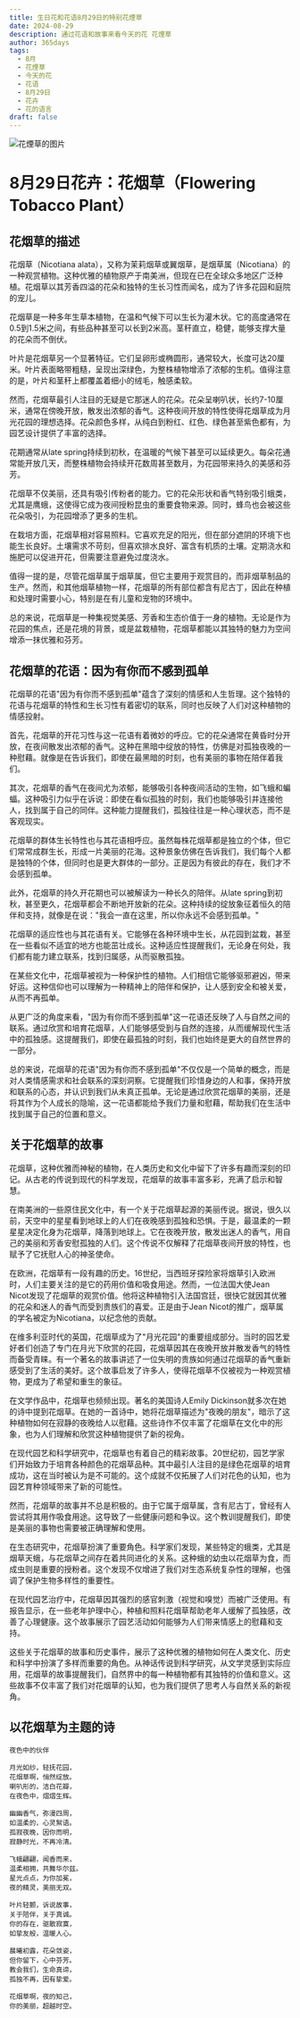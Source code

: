 ```yaml
---
title: 生日花和花语8月29日的特别花煙草
date: 2024-08-29
description: 通过花语和故事来看今天的花 花煙草
author: 365days
tags:
  - 8月
  - 花煙草
  - 今天的花
  - 花语
  - 8月29日
  - 花卉
  - 花的语言
draft: false
---
```



![花煙草的图片](https://cdn.pixabay.com/photo/2019/09/06/19/32/tobacco-4457154_1280.jpg#center#center)


# 8月29日花卉：花烟草（Flowering Tobacco Plant）

## 花烟草的描述

花烟草（Nicotiana alata），又称为茉莉烟草或翼烟草，是烟草属（Nicotiana）的一种观赏植物。这种优雅的植物原产于南美洲，但现在已在全球众多地区广泛种植。花烟草以其芳香四溢的花朵和独特的生长习性而闻名，成为了许多花园和庭院的宠儿。

花烟草是一种多年生草本植物，在温和气候下可以生长为灌木状。它的高度通常在0.5到1.5米之间，有些品种甚至可以长到2米高。茎秆直立，稳健，能够支撑大量的花朵而不倒伏。

叶片是花烟草另一个显著特征。它们呈卵形或椭圆形，通常较大，长度可达20厘米。叶片表面略带粗糙，呈现出深绿色，为整株植物增添了浓郁的生机。值得注意的是，叶片和茎秆上都覆盖着细小的绒毛，触感柔软。

然而，花烟草最引人注目的无疑是它那迷人的花朵。花朵呈喇叭状，长约7-10厘米，通常在傍晚开放，散发出浓郁的香气。这种夜间开放的特性使得花烟草成为月光花园的理想选择。花朵颜色多样，从纯白到粉红、红色、绿色甚至紫色都有，为园艺设计提供了丰富的选择。

花期通常从late spring持续到初秋，在温暖的气候下甚至可以延续更久。每朵花通常能开放几天，而整株植物会持续开花数周甚至数月，为花园带来持久的美感和芬芳。

花烟草不仅美丽，还具有吸引传粉者的能力。它的花朵形状和香气特别吸引蛾类，尤其是鹰蛾，这使得它成为夜间授粉昆虫的重要食物来源。同时，蜂鸟也会被这些花朵吸引，为花园增添了更多的生机。

在栽培方面，花烟草相对容易照料。它喜欢充足的阳光，但在部分遮阴的环境下也能生长良好。土壤需求不苛刻，但喜欢排水良好、富含有机质的土壤。定期浇水和施肥可以促进开花，但需要注意避免过度浇水。

值得一提的是，尽管花烟草属于烟草属，但它主要用于观赏目的，而非烟草制品的生产。然而，和其他烟草植物一样，花烟草的所有部位都含有尼古丁，因此在种植和处理时需要小心，特别是在有儿童和宠物的环境中。

总的来说，花烟草是一种集视觉美感、芳香和生态价值于一身的植物。无论是作为花园的焦点，还是花境的背景，或是盆栽植物，花烟草都能以其独特的魅力为空间增添一抹优雅和芬芳。

## 花烟草的花语：因为有你而不感到孤单

花烟草的花语"因为有你而不感到孤单"蕴含了深刻的情感和人生哲理。这个独特的花语与花烟草的特性和生长习性有着密切的联系，同时也反映了人们对这种植物的情感投射。

首先，花烟草的开花习性与这一花语有着微妙的呼应。它的花朵通常在黄昏时分开放，在夜间散发出浓郁的香气。这种在黑暗中绽放的特性，仿佛是对孤独夜晚的一种慰藉。就像是在告诉我们，即使在最黑暗的时刻，也有美丽的事物在陪伴着我们。

其次，花烟草的香气在夜间尤为浓郁，能够吸引各种夜间活动的生物，如飞蛾和蝙蝠。这种吸引力似乎在诉说：即使在看似孤独的时刻，我们也能够吸引并连接他人，找到属于自己的同伴。这种能力提醒我们，孤独往往是一种心理状态，而不是客观现实。

花烟草的群体生长特性也与其花语相呼应。虽然每株花烟草都是独立的个体，但它们常常成群生长，形成一片美丽的花海。这种景象仿佛在告诉我们，我们每个人都是独特的个体，但同时也是更大群体的一部分。正是因为有彼此的存在，我们才不会感到孤单。

此外，花烟草的持久开花期也可以被解读为一种长久的陪伴。从late spring到初秋，甚至更久，花烟草都会不断地开放新的花朵。这种持续的绽放象征着恒久的陪伴和支持，就像是在说："我会一直在这里，所以你永远不会感到孤单。"

花烟草的适应性也与其花语有关。它能够在各种环境中生长，从花园到盆栽，甚至在一些看似不适宜的地方也能茁壮成长。这种适应性提醒我们，无论身在何处，我们都有能力建立联系，找到归属感，从而驱散孤独。

在某些文化中，花烟草被视为一种保护性的植物。人们相信它能够驱邪避凶，带来好运。这种信仰也可以理解为一种精神上的陪伴和保护，让人感到安全和被关爱，从而不再孤单。

从更广泛的角度来看，"因为有你而不感到孤单"这一花语还反映了人与自然之间的联系。通过欣赏和培育花烟草，人们能够感受到与自然的连接，从而缓解现代生活中的孤独感。这提醒我们，即使在最孤独的时刻，我们也始终是更大的自然世界的一部分。

总的来说，花烟草的花语"因为有你而不感到孤单"不仅仅是一个简单的概念，而是对人类情感需求和社会联系的深刻洞察。它提醒我们珍惜身边的人和事，保持开放和联系的心态，并认识到我们从未真正孤单。无论是通过欣赏花烟草的美丽，还是将其作为个人成长的隐喻，这一花语都能给予我们力量和慰藉，帮助我们在生活中找到属于自己的位置和意义。

## 关于花烟草的故事

花烟草，这种优雅而神秘的植物，在人类历史和文化中留下了许多有趣而深刻的印记。从古老的传说到现代的科学发现，花烟草的故事丰富多彩，充满了启示和智慧。

在南美洲的一些原住民文化中，有一个关于花烟草起源的美丽传说。据说，很久以前，天空中的星星看到地球上的人们在夜晚感到孤独和恐惧。于是，最温柔的一颗星星决定化身为花烟草，降落到地球上。它在夜晚开放，散发出迷人的香气，用自己的美丽和芳香安慰孤独的人们。这个传说不仅解释了花烟草夜间开放的特性，也赋予了它抚慰人心的神圣使命。

在欧洲，花烟草有一段有趣的历史。16世纪，当西班牙探险家将烟草引入欧洲时，人们主要关注的是它的药用价值和吸食用途。然而，一位法国大使Jean Nicot发现了花烟草的观赏价值。他将这种植物引入法国宫廷，很快它就因其优雅的花朵和迷人的香气而受到贵族们的喜爱。正是由于Jean Nicot的推广，烟草属的学名被定为Nicotiana，以纪念他的贡献。

在维多利亚时代的英国，花烟草成为了"月光花园"的重要组成部分。当时的园艺爱好者们创造了专门在月光下欣赏的花园，花烟草因其在夜晚开放并散发香气的特性而备受青睐。有一个著名的故事讲述了一位失明的贵族如何通过花烟草的香气重新感受到了生活的美好。这个故事启发了许多人，使得花烟草不仅被视为一种观赏植物，更成为了希望和重生的象征。

在文学作品中，花烟草也频频出现。著名的美国诗人Emily Dickinson就多次在她的诗中提到花烟草。在她的一首诗中，她将花烟草描述为"夜晚的朋友"，暗示了这种植物如何在寂静的夜晚给人以慰藉。这些诗作不仅丰富了花烟草在文化中的形象，也为人们理解和欣赏这种植物提供了新的视角。

在现代园艺和科学研究中，花烟草也有着自己的精彩故事。20世纪初，园艺学家们开始致力于培育各种颜色的花烟草品种。其中最引人注目的是绿色花烟草的培育成功，这在当时被认为是不可能的。这个成就不仅拓展了人们对花色的认知，也为园艺育种领域带来了新的可能性。

然而，花烟草的故事并不总是积极的。由于它属于烟草属，含有尼古丁，曾经有人尝试将其用作吸食用途。这导致了一些健康问题和争议。这个教训提醒我们，即使是美丽的事物也需要被正确理解和使用。

在生态研究中，花烟草扮演了重要角色。科学家们发现，某些特定的蛾类，尤其是烟草天蛾，与花烟草之间存在着共同进化的关系。这种蛾的幼虫以花烟草为食，而成虫则是重要的授粉者。这个发现不仅增进了我们对生态系统复杂性的理解，也强调了保护生物多样性的重要性。

在现代园艺治疗中，花烟草因其强烈的感官刺激（视觉和嗅觉）而被广泛使用。有报告显示，在一些老年护理中心，种植和照料花烟草帮助老年人缓解了孤独感，改善了心理健康。这个故事展示了园艺活动如何能够为人们带来情感上的慰藉和支持。

这些关于花烟草的故事和历史事件，展示了这种优雅的植物如何在人类文化、历史和科学中扮演了多样而重要的角色。从神话传说到科学研究，从文学灵感到实际应用，花烟草的故事提醒我们，自然界中的每一种植物都有其独特的价值和意义。这些故事不仅丰富了我们对花烟草的认知，也为我们提供了思考人与自然关系的新视角。

## 以花烟草为主题的诗

    夜色中的伙伴

    月光如纱，轻抚花园，
    花烟草啊，悄然绽放。
    喇叭形的，洁白花瓣，
    在夜色中，熠熠生辉。

    幽幽香气，弥漫四周，
    如温柔的，心灵絮语。
    孤寂夜晚，因你而明，
    寂静时光，不再冷清。

    飞蛾翩翩，闻香而来，
    温柔相拥，共舞华尔兹。
    星光点点，为你加冕，
    夜的精灵，美丽无双。

    叶片轻颤，诉说故事，
    关于陪伴，关于真诚。
    你的存在，驱散寂寞，
    如挚友般，温暖人心。

    晨曦初露，花朵敛姿，
    但你留下，心中芬芳。
    教会我们，生命真谛，
    孤独不再，因有挚爱。

    花烟草啊，夜的知己，
    你的美丽，超越时空。